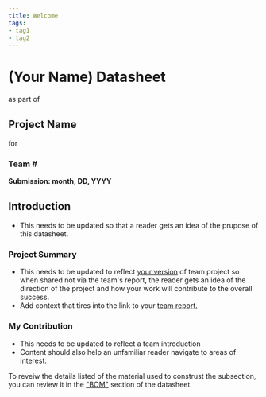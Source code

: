 ```yaml
---
title: Welcome
tags:
- tag1
- tag2
---
```

<h1>(Your Name) Datasheet</h1>
as part of
<h2>Project Name</h2>
for

<h3>Team #</h3>

**Submission: month, DD, YYYY**

## Introduction

* This needs to be updated so that a reader gets an idea of the prupose of this datasheet.

### Project Summary

* This needs to be updated to reflect <ins>your version</ins> of team project so when shared not via the team's report, the reader gets an idea of the direction of the project and how your work will contribute to the overall success.
* Add context that tires into the link to your [team report.](https://www/example.com)

### My Contribution

* This needs to be updated to reflect a team introduction
* Content should also help an unfamiliar reader navigate to areas of interest.

To reveiw the details listed of the material used to construst the subsection, you can review it in the ["BOM"](https://embedded-systems-design.github.io/EGR304DataSheetTemplate/03-BOM/04-index/) section of the datasheet.